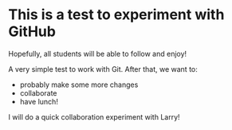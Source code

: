 # This is a test to experiment with GitHub

Hopefully, all students will be able to follow and enjoy!

A very simple test to work with Git. After that, we want to:

* probably make some more changes
* collaborate
* have lunch!

I will do a quick collaboration experiment with Larry!
